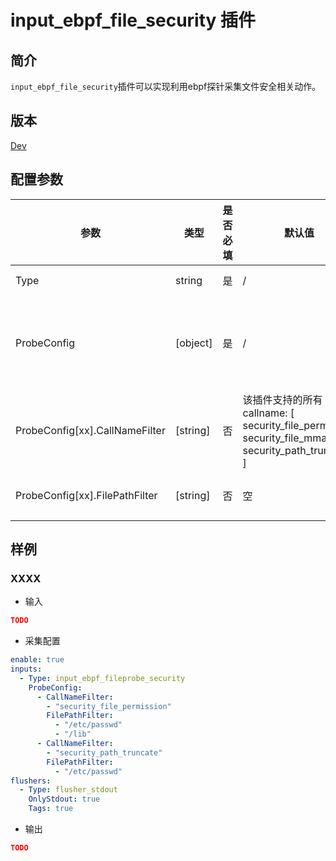 # input_ebpf_file_security 插件

## 简介

`input_ebpf_file_security`插件可以实现利用ebpf探针采集文件安全相关动作。

## 版本

[Dev](../stability-level.md)

## 配置参数

|  **参数**  |  **类型**  |  **是否必填**  |  **默认值**  |  **说明**  |
| --- | --- | --- | --- | --- |
|  Type  |  string  |  是  |  /  |  插件类型。固定为input\_ebpf\_file\_security  |
|  ProbeConfig  |  \[object\]  |  是  |  /  |  ProbeConfig 可以包含多个 Option， Option 内部有多个 Filter，Filter 内部是或的关系，Filter 之间是且的关系，Option 之间是或的关系  |
|  ProbeConfig[xx].CallNameFilter  |  \[string\]  |  否  |  该插件支持的所有 callname: [ security_file_permission security_file_mmap security_path_truncate ]  |  内核挂载点过滤器，按照白名单模式运行，不填表示配置该插件所支持的所有挂载点  |
|  ProbeConfig[xx].FilePathFilter  |  \[string\]  |  否  |  空  |  文件路径过滤器，按照白名单模式运行，不填表示不进行过滤  |

## 样例

### XXXX

* 输入

```json
TODO
```

* 采集配置

```yaml
enable: true
inputs:
  - Type: input_ebpf_fileprobe_security
    ProbeConfig:
      - CallNameFilter: 
        - "security_file_permission"
        FilePathFilter: 
          - "/etc/passwd"
          - "/lib"
      - CallNameFilter: 
        - "security_path_truncate"
        FilePathFilter: 
          - "/etc/passwd"
flushers:
  - Type: flusher_stdout
    OnlyStdout: true
    Tags: true
```

* 输出

```json
TODO
```

